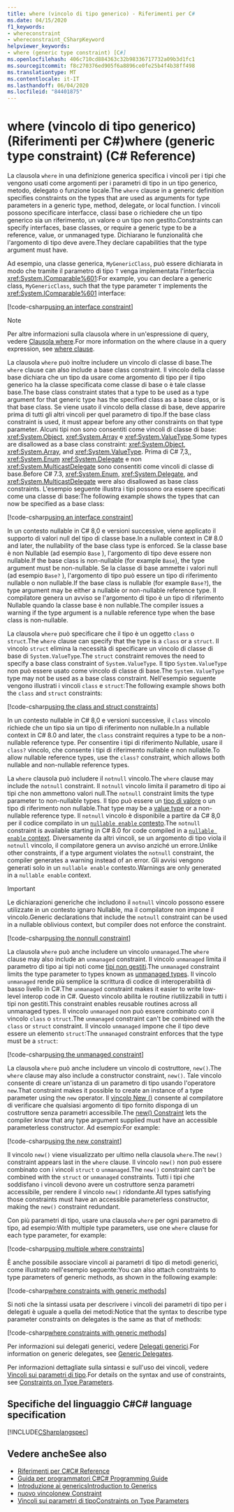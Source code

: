 ```yaml
---
title: where (vincolo di tipo generico) - Riferimenti per C#
ms.date: 04/15/2020
f1_keywords:
- whereconstraint
- whereconstraint_CSharpKeyword
helpviewer_keywords:
- where (generic type constraint) [C#]
ms.openlocfilehash: 406c710cd884363c32b98336717732a09b3d1fc1
ms.sourcegitcommit: f8c270376ed905f6a8896ce0fe25b4f4b38ff498
ms.translationtype: MT
ms.contentlocale: it-IT
ms.lasthandoff: 06/04/2020
ms.locfileid: "84401875"
---
```

# <a name="where-generic-type-constraint-c-reference"></a><span data-ttu-id="61bee-102">where (vincolo di tipo generico) (Riferimenti per C#)</span><span class="sxs-lookup"><span data-stu-id="61bee-102">where (generic type constraint) (C# Reference)</span></span>

<span data-ttu-id="61bee-103">La clausola `where` in una definizione generica specifica i vincoli per i tipi che vengono usati come argomenti per i parametri di tipo in un tipo generico, metodo, delegato o funzione locale.</span><span class="sxs-lookup"><span data-stu-id="61bee-103">The `where` clause in a generic definition specifies constraints on the types that are used as arguments for type parameters in a generic type, method, delegate, or local function.</span></span> <span data-ttu-id="61bee-104">I vincoli possono specificare interfacce, classi base o richiedere che un tipo generico sia un riferimento, un valore o un tipo non gestito.</span><span class="sxs-lookup"><span data-stu-id="61bee-104">Constraints can specify interfaces, base classes, or require a generic type to be a reference, value, or unmanaged type.</span></span> <span data-ttu-id="61bee-105">Dichiarano le funzionalità che l'argomento di tipo deve avere.</span><span class="sxs-lookup"><span data-stu-id="61bee-105">They declare capabilities that the type argument must have.</span></span>

<span data-ttu-id="61bee-106">Ad esempio, una classe generica, `MyGenericClass`, può essere dichiarata in modo che tramite il parametro di tipo `T` venga implementata l'interfaccia <xref:System.IComparable%601>:</span><span class="sxs-lookup"><span data-stu-id="61bee-106">For example, you can declare a generic class, `MyGenericClass`, such that the type parameter `T` implements the <xref:System.IComparable%601> interface:</span></span>

[!code-csharp[using an interface constraint](snippets/GenericWhereConstraints.cs#1)]

> [!NOTE]
> <span data-ttu-id="61bee-107">Per altre informazioni sulla clausola where in un'espressione di query, vedere [Clausola where](where-clause.md).</span><span class="sxs-lookup"><span data-stu-id="61bee-107">For more information on the where clause in a query expression, see [where clause](where-clause.md).</span></span>

<span data-ttu-id="61bee-108">La clausola `where` può inoltre includere un vincolo di classe di base.</span><span class="sxs-lookup"><span data-stu-id="61bee-108">The `where` clause can also include a base class constraint.</span></span> <span data-ttu-id="61bee-109">Il vincolo della classe base dichiara che un tipo da usare come argomento di tipo per il tipo generico ha la classe specificata come classe di base o è tale classe base.</span><span class="sxs-lookup"><span data-stu-id="61bee-109">The base class constraint states that a type to be used as a type argument for that generic type has the specified class as a base class, or is that base class.</span></span> <span data-ttu-id="61bee-110">Se viene usato il vincolo della classe di base, deve apparire prima di tutti gli altri vincoli per quel parametro di tipo.</span><span class="sxs-lookup"><span data-stu-id="61bee-110">If the base class constraint is used, it must appear before any other constraints on that type parameter.</span></span> <span data-ttu-id="61bee-111">Alcuni tipi non sono consentiti come vincoli di classe di base: <xref:System.Object>, <xref:System.Array> e <xref:System.ValueType>.</span><span class="sxs-lookup"><span data-stu-id="61bee-111">Some types are disallowed as a base class constraint: <xref:System.Object>, <xref:System.Array>, and <xref:System.ValueType>.</span></span> <span data-ttu-id="61bee-112">Prima di C# 7,3,, <xref:System.Enum> <xref:System.Delegate> e non <xref:System.MulticastDelegate> sono consentiti come vincoli di classe di base.</span><span class="sxs-lookup"><span data-stu-id="61bee-112">Before C# 7.3, <xref:System.Enum>, <xref:System.Delegate>, and <xref:System.MulticastDelegate> were also disallowed as base class constraints.</span></span> <span data-ttu-id="61bee-113">L'esempio seguente illustra i tipi possono ora essere specificati come una classe di base:</span><span class="sxs-lookup"><span data-stu-id="61bee-113">The following example shows the types that can now be specified as a base class:</span></span>

[!code-csharp[using an interface constraint](snippets/GenericWhereConstraints.cs#2)]

<span data-ttu-id="61bee-114">In un contesto nullable in C# 8,0 e versioni successive, viene applicato il supporto di valori null del tipo di classe base.</span><span class="sxs-lookup"><span data-stu-id="61bee-114">In a nullable context in C# 8.0 and later, the nullability of the base class type is enforced.</span></span> <span data-ttu-id="61bee-115">Se la classe base è non Nullable (ad esempio `Base` ), l'argomento di tipo deve essere non nullable.</span><span class="sxs-lookup"><span data-stu-id="61bee-115">If the base class is non-nullable (for example `Base`), the type argument must be non-nullable.</span></span> <span data-ttu-id="61bee-116">Se la classe di base ammette i valori null (ad esempio `Base?` ), l'argomento di tipo può essere un tipo di riferimento nullable o non nullable.</span><span class="sxs-lookup"><span data-stu-id="61bee-116">If the base class is nullable (for example `Base?`), the type argument may be either a nullable or non-nullable reference type.</span></span> <span data-ttu-id="61bee-117">Il compilatore genera un avviso se l'argomento di tipo è un tipo di riferimento Nullable quando la classe base è non nullable.</span><span class="sxs-lookup"><span data-stu-id="61bee-117">The compiler issues a warning if the type argument is a nullable reference type when the base class is non-nullable.</span></span>

<span data-ttu-id="61bee-118">La clausola `where` può specificare che il tipo è un oggetto `class` o `struct`.</span><span class="sxs-lookup"><span data-stu-id="61bee-118">The `where` clause can specify that the type is a `class` or a `struct`.</span></span> <span data-ttu-id="61bee-119">Il vincolo `struct` elimina la necessità di specificare un vincolo di classe di base di `System.ValueType`.</span><span class="sxs-lookup"><span data-stu-id="61bee-119">The `struct` constraint removes the need to specify a base class constraint of `System.ValueType`.</span></span> <span data-ttu-id="61bee-120">Il tipo `System.ValueType` non può essere usato come vincolo di classe di base.</span><span class="sxs-lookup"><span data-stu-id="61bee-120">The `System.ValueType` type may not be used as a base class constraint.</span></span> <span data-ttu-id="61bee-121">Nell'esempio seguente vengono illustrati i vincoli `class` e `struct`:</span><span class="sxs-lookup"><span data-stu-id="61bee-121">The following example shows both the `class` and `struct` constraints:</span></span>

[!code-csharp[using the class and struct constraints](snippets/GenericWhereConstraints.cs#3)]

<span data-ttu-id="61bee-122">In un contesto nullable in C# 8,0 e versioni successive, il `class` vincolo richiede che un tipo sia un tipo di riferimento non nullable.</span><span class="sxs-lookup"><span data-stu-id="61bee-122">In a nullable context in C# 8.0 and later, the `class` constraint requires a type to be a non-nullable reference type.</span></span> <span data-ttu-id="61bee-123">Per consentire i tipi di riferimento Nullable, usare il `class?` vincolo, che consente i tipi di riferimento nullable e non nullable.</span><span class="sxs-lookup"><span data-stu-id="61bee-123">To allow nullable reference types, use the `class?` constraint, which allows both nullable and non-nullable reference types.</span></span>

<span data-ttu-id="61bee-124">La `where` clausola può includere il `notnull` vincolo.</span><span class="sxs-lookup"><span data-stu-id="61bee-124">The `where` clause may include the `notnull` constraint.</span></span> <span data-ttu-id="61bee-125">Il `notnull` vincolo limita il parametro di tipo ai tipi che non ammettono valori null.</span><span class="sxs-lookup"><span data-stu-id="61bee-125">The `notnull` constraint limits the type parameter to non-nullable types.</span></span> <span data-ttu-id="61bee-126">Il tipo può essere un [tipo di valore](../builtin-types/value-types.md) o un tipo di riferimento non nullable.</span><span class="sxs-lookup"><span data-stu-id="61bee-126">That type may be a [value type](../builtin-types/value-types.md) or a non-nullable reference type.</span></span> <span data-ttu-id="61bee-127">Il `notnull` vincolo è disponibile a partire da C# 8,0 per il codice compilato in un [ `nullable enable` contesto](../../nullable-references.md#nullable-contexts).</span><span class="sxs-lookup"><span data-stu-id="61bee-127">The `notnull` constraint is available starting in C# 8.0 for code compiled in a [`nullable enable` context](../../nullable-references.md#nullable-contexts).</span></span> <span data-ttu-id="61bee-128">Diversamente da altri vincoli, se un argomento di tipo viola il `notnull` vincolo, il compilatore genera un avviso anziché un errore.</span><span class="sxs-lookup"><span data-stu-id="61bee-128">Unlike other constraints, if a type argument violates the `notnull` constraint, the compiler generates a warning instead of an error.</span></span> <span data-ttu-id="61bee-129">Gli avvisi vengono generati solo in un `nullable enable` contesto.</span><span class="sxs-lookup"><span data-stu-id="61bee-129">Warnings are only generated in a `nullable enable` context.</span></span>

> [!IMPORTANT]
> <span data-ttu-id="61bee-130">Le dichiarazioni generiche che includono il `notnull` vincolo possono essere utilizzate in un contesto ignaro Nullable, ma il compilatore non impone il vincolo.</span><span class="sxs-lookup"><span data-stu-id="61bee-130">Generic declarations that include the `notnull` constraint can be used in a nullable oblivious context, but compiler does not enforce the constraint.</span></span>

[!code-csharp[using the nonnull constraint](snippets/GenericWhereConstraints.cs#NotNull)]

<span data-ttu-id="61bee-131">La clausola `where` può anche includere un vincolo `unmanaged`.</span><span class="sxs-lookup"><span data-stu-id="61bee-131">The `where` clause may also include an `unmanaged` constraint.</span></span> <span data-ttu-id="61bee-132">Il vincolo `unmanaged` limita il parametro di tipo ai tipi noti come [tipi non gestiti](../builtin-types/unmanaged-types.md).</span><span class="sxs-lookup"><span data-stu-id="61bee-132">The `unmanaged` constraint limits the type parameter to types known as [unmanaged types](../builtin-types/unmanaged-types.md).</span></span> <span data-ttu-id="61bee-133">Il vincolo `unmanaged` rende più semplice la scrittura di codice di interoperabilità di basso livello in C#.</span><span class="sxs-lookup"><span data-stu-id="61bee-133">The `unmanaged` constraint makes it easier to write low-level interop code in C#.</span></span> <span data-ttu-id="61bee-134">Questo vincolo abilita le routine riutilizzabili in tutti i tipi non gestiti.</span><span class="sxs-lookup"><span data-stu-id="61bee-134">This constraint enables reusable routines across all unmanaged types.</span></span> <span data-ttu-id="61bee-135">Il vincolo `unmanaged` non può essere combinato con il vincolo `class` o `struct`.</span><span class="sxs-lookup"><span data-stu-id="61bee-135">The `unmanaged` constraint can't be combined with the `class` or `struct` constraint.</span></span> <span data-ttu-id="61bee-136">Il vincolo `unmanaged` impone che il tipo deve essere un elemento `struct`:</span><span class="sxs-lookup"><span data-stu-id="61bee-136">The `unmanaged` constraint enforces that the type must be a `struct`:</span></span>

[!code-csharp[using the unmanaged constraint](snippets/GenericWhereConstraints.cs#4)]

<span data-ttu-id="61bee-137">La clausola `where` può anche includere un vincolo di costruttore, `new()`.</span><span class="sxs-lookup"><span data-stu-id="61bee-137">The `where` clause may also include a constructor constraint, `new()`.</span></span> <span data-ttu-id="61bee-138">Tale vincolo consente di creare un'istanza di un parametro di tipo usando l'operatore `new`.</span><span class="sxs-lookup"><span data-stu-id="61bee-138">That constraint makes it possible to create an instance of a type parameter using the `new` operator.</span></span> <span data-ttu-id="61bee-139">Il [vincolo New ()](new-constraint.md) consente al compilatore di verificare che qualsiasi argomento di tipo fornito disponga di un costruttore senza parametri accessibile.</span><span class="sxs-lookup"><span data-stu-id="61bee-139">The [new() Constraint](new-constraint.md) lets the compiler know that any type argument supplied must have an accessible parameterless constructor.</span></span> <span data-ttu-id="61bee-140">Ad esempio:</span><span class="sxs-lookup"><span data-stu-id="61bee-140">For example:</span></span>

[!code-csharp[using the new constraint](snippets/GenericWhereConstraints.cs#5)]

<span data-ttu-id="61bee-141">Il vincolo `new()` viene visualizzato per ultimo nella clausola `where`.</span><span class="sxs-lookup"><span data-stu-id="61bee-141">The `new()` constraint appears last in the `where` clause.</span></span> <span data-ttu-id="61bee-142">Il vincolo `new()` non può essere combinato con i vincoli `struct` o `unmanaged`.</span><span class="sxs-lookup"><span data-stu-id="61bee-142">The `new()` constraint can't be combined with the `struct` or `unmanaged` constraints.</span></span> <span data-ttu-id="61bee-143">Tutti i tipi che soddisfano i vincoli devono avere un costruttore senza parametri accessibile, per rendere il vincolo `new()` ridondante.</span><span class="sxs-lookup"><span data-stu-id="61bee-143">All types satisfying those constraints must have an accessible parameterless constructor, making the `new()` constraint redundant.</span></span>

<span data-ttu-id="61bee-144">Con più parametri di tipo, usare una clausola `where` per ogni parametro di tipo, ad esempio:</span><span class="sxs-lookup"><span data-stu-id="61bee-144">With multiple type parameters, use one `where` clause for each type parameter, for example:</span></span>

[!code-csharp[using multiple where constraints](snippets/GenericWhereConstraints.cs#6)]

<span data-ttu-id="61bee-145">È anche possibile associare vincoli ai parametri di tipo di metodi generici, come illustrato nell'esempio seguente:</span><span class="sxs-lookup"><span data-stu-id="61bee-145">You can also attach constraints to type parameters of generic methods, as shown in the following example:</span></span>

[!code-csharp[where constraints with generic methods](snippets/GenericWhereConstraints.cs#7)]

<span data-ttu-id="61bee-146">Si noti che la sintassi usata per descrivere i vincoli dei parametri di tipo per i delegati è uguale a quella dei metodi:</span><span class="sxs-lookup"><span data-stu-id="61bee-146">Notice that the syntax to describe type parameter constraints on delegates is the same as that of methods:</span></span>

[!code-csharp[where constraints with generic methods](snippets/GenericWhereConstraints.cs#8)]

<span data-ttu-id="61bee-147">Per informazioni sui delegati generici, vedere [Delegati generici](../../programming-guide/generics/generic-delegates.md).</span><span class="sxs-lookup"><span data-stu-id="61bee-147">For information on generic delegates, see [Generic Delegates](../../programming-guide/generics/generic-delegates.md).</span></span>

<span data-ttu-id="61bee-148">Per informazioni dettagliate sulla sintassi e sull'uso dei vincoli, vedere [Vincoli sui parametri di tipo](../../programming-guide/generics/constraints-on-type-parameters.md).</span><span class="sxs-lookup"><span data-stu-id="61bee-148">For details on the syntax and use of constraints, see [Constraints on Type Parameters](../../programming-guide/generics/constraints-on-type-parameters.md).</span></span>

## <a name="c-language-specification"></a><span data-ttu-id="61bee-149">Specifiche del linguaggio C#</span><span class="sxs-lookup"><span data-stu-id="61bee-149">C# language specification</span></span>

 [!INCLUDE[CSharplangspec](~/includes/csharplangspec-md.md)]

## <a name="see-also"></a><span data-ttu-id="61bee-150">Vedere anche</span><span class="sxs-lookup"><span data-stu-id="61bee-150">See also</span></span>

- [<span data-ttu-id="61bee-151">Riferimenti per C#</span><span class="sxs-lookup"><span data-stu-id="61bee-151">C# Reference</span></span>](../index.md)
- [<span data-ttu-id="61bee-152">Guida per programmatori C#</span><span class="sxs-lookup"><span data-stu-id="61bee-152">C# Programming Guide</span></span>](../../programming-guide/index.md)
- [<span data-ttu-id="61bee-153">Introduzione ai generics</span><span class="sxs-lookup"><span data-stu-id="61bee-153">Introduction to Generics</span></span>](../../programming-guide/generics/index.md)
- [<span data-ttu-id="61bee-154">nuovo vincolo</span><span class="sxs-lookup"><span data-stu-id="61bee-154">new Constraint</span></span>](./new-constraint.md)
- [<span data-ttu-id="61bee-155">Vincoli sui parametri di tipo</span><span class="sxs-lookup"><span data-stu-id="61bee-155">Constraints on Type Parameters</span></span>](../../programming-guide/generics/constraints-on-type-parameters.md)
